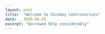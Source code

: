 ```yaml
---
layout: post
title:  "Welcome to Chinmoy controversies"
date:   2020-06-25
excerpt: "borrowed help considerably"
---
```

